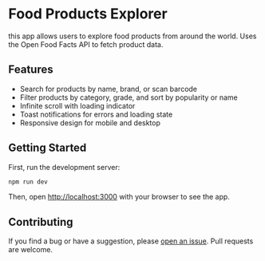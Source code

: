 # Food Products Explorer

this app allows users to explore food products from around the world. Uses the Open Food Facts API to fetch product data.

## Features

- Search for products by name, brand, or scan barcode
- Filter products by category, grade, and sort by popularity or name
- Infinite scroll with loading indicator
- Toast notifications for errors and loading state
- Responsive design for mobile and desktop

## Getting Started

First, run the development server:

```bash
npm run dev
```

Then, open [http://localhost:3000](http://localhost:3000) with your browser to see the app.

## Contributing

If you find a bug or have a suggestion, please [open an issue](https://github.com/navin-chaudhary/Food-Explorer/issues/new). Pull requests are welcome.

